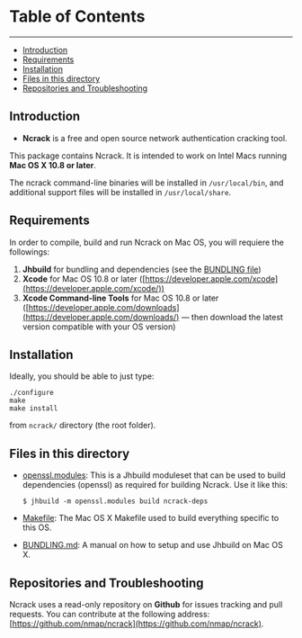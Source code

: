 # Table of Contents
---
   
 * [Introduction](#intro)
 * [Requirements](#requ)
 * [Installation](#install)
 * [Files in this directory](#files)
 * [Repositories and Troubleshooting](#repo)

## <a name="intro"></a>Introduction

 * **Ncrack** is a free and open source network authentication cracking tool.

This package contains Ncrack. It is intended to work on Intel Macs running **Mac OS X 10.8 or later**.

The ncrack command-line binaries will be installed in `/usr/local/bin`, and additional support files will be installed in `/usr/local/share`. 


## <a name="requ"></a>Requirements

In order to compile, build and run Ncrack on Mac OS, you will requiere the followings:

1. **Jhbuild** for bundling and dependencies (see the [BUNDLING file](../BUNDLING.md))
2. **Xcode** for Mac OS 10.8 or later ([https://developer.apple.com/xcode](https://developer.apple.com/xcode/))
3. **Xcode Command-line Tools** for Mac OS 10.8 or later ([https://developer.apple.com/downloads](https://developer.apple.com/downloads/) — then download the latest version compatible with your OS version)

## <a name="install"></a>Installation

Ideally, you should be able to just type:

	./configure
	make
	make install
	
from `ncrack/` directory (the root folder).


## <a name="files"></a>Files in this directory

* [openssl.modules](openssl.modules): This is a Jhbuild moduleset that can be used to build dependencies (openssl) as required for building Ncrack. Use it like this:

	~~~~
	$ jhbuild -m openssl.modules build ncrack-deps
	~~~~
	
* [Makefile](Makefile): The Mac OS X Makefile used to build everything specific to this OS.
* [BUNDLING.md](BUNDLING.md): A manual on how to setup and use Jhbuild on Mac OS X.



## <a name="repo"></a>Repositories and Troubleshooting

Ncrack uses a read-only repository on **Github** for issues tracking and pull requests. You can contribute at the following address: [https://github.com/nmap/ncrack](https://github.com/nmap/ncrack).

